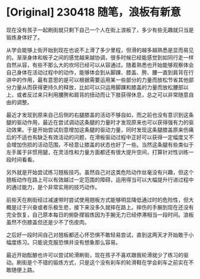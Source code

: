 # [Original] 230418 随笔，浪板有新意


现在没有孩子一起刷街就只剩下自己一个人在街上浪板了，多少有些无趣就只当是锻炼身体好了。

从学会能够上街开始到现在也说不上滑了多少里程，但滑的越多越熟悉是显而易见的。渐渐身体和板子之间的感觉越来越协调，很多时候已经能感觉到如同行走一样自然从容，有些不那么大的坎坷已经可以从容通过。随着熟悉也开始能够观察体会自己身体在活动过程中的动作，能够体会到从脚踝、膝盖、胯、腰一直到肩背在行进中的作用，最有意思的是可以根据需要运用某一些部分的力量而放松节省其他部分力量从而获得更持久的释放，比如可以只运用脚踝和膝盖的力量而放松腰部以上，或者反过来只利用腰胯和肩背的扭动而让下肢获得休息，总之可以非常随意自由的调整。

最近才发现到原来自己后侧的右腿膝盖的活动不够自如，而之前也没有意识到这条腿的驱动作用，最近在尝试调动这条腿的力量时才发现原来也可以获得强有力的驱动效果。于是开始尝试刻意增加这条腿的驱动力量，同时发现这条腿膝盖原来伤痛后的不适也有缺乏有效活动的问题，在滑板驱动过程中正好可以获得一定幅度又不会增加伤损的活动范围，不经意让膝盖的状态也好了一些。当然这条腿有些类似于左手属于非惯用腿，在灵活性和力量方面都还有很大提升空间，打算针对性训练一段时间看看。

另外就是开始尝试练习翘板技巧。虽然自己对这类危险动作丝毫没有兴趣，但这个翘板动作在路上可以有效越过一定范围的障碍，运用得当可以大幅提升行进过程中的通过能力，是个非常实用的技巧动作。

前些天在刷街经过减速带时尝试使用翘板方式能够明显降低通过时的危险性，但大概是过于兴奋或者乐极生悲，接下来没多久就摔在路上。摔伤的手腕到现在还没有完全恢复，自己原本每日的俯卧撑锻炼因为手腕无力已经停滞相当一段时间。浪板虽然不伤膝盖但还是少不了伤皮肉。

之后好一段时间自己对翘板都还心怀恐惧不敢轻易尝试，直到这两天才开始敢于小幅度练习。只能说克服恐惧并没有想象那么容易。

最近开始酝酿也许可以尝试轮滑刷街，现在孩子不喜欢跟我轮滑就少了练习的驱动。刷街是个不错的锻炼方式，只是这个没有刹车的轮滑鞋在学会刹车之前实在不敢随便上路。
